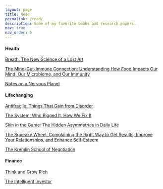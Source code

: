 ```yaml
---
layout: page
title: Read
permalink: /read/
description: Some of my favorite books and research papers.
nav: true
nav_order: 5
---
```


<h4>Health</h4>

[Breath: The New Science of a Lost Art](https://www.goodreads.com/book/show/48890486-breath)

[The Mind-Gut-Immune Connection: Understanding How Food Impacts Our Mind, Our Microbiome, and Our Immunity](https://www.goodreads.com/book/show/70240441-the-mind-gut-immune-connection)

[Notes on a Nervous Planet](https://www.goodreads.com/book/show/40404801-notes-on-a-nervous-planet)

<h4>Lifechanging</h4>

[Antifragile: Things That Gain from Disorder](https://www.goodreads.com/book/show/13530973-antifragile)

[The System: Who Rigged It, How We Fix It](https://www.goodreads.com/book/show/52118381-the-system)

[Skin in the Game: The Hidden Asymmetries in Daily Life](https://www.goodreads.com/book/show/36064445-skin-in-the-game)

[The Squeaky Wheel: Complaining the Right Way to Get Results, Improve Your Relationships, and Enhance Self-Esteem](https://www.goodreads.com/book/show/9361294-the-squeaky-wheel)

[The Kremlin School of Negotiation](https://www.goodreads.com/book/show/44569846-the-kremlin-school-of-negotiation)

<h4>Finance</h4>

[Think and Grow Rich](https://www.goodreads.com/book/show/30186948-think-and-grow-rich)

[The Intelligent Investor](https://www.goodreads.com/book/show/106835.The_Intelligent_Investor)
